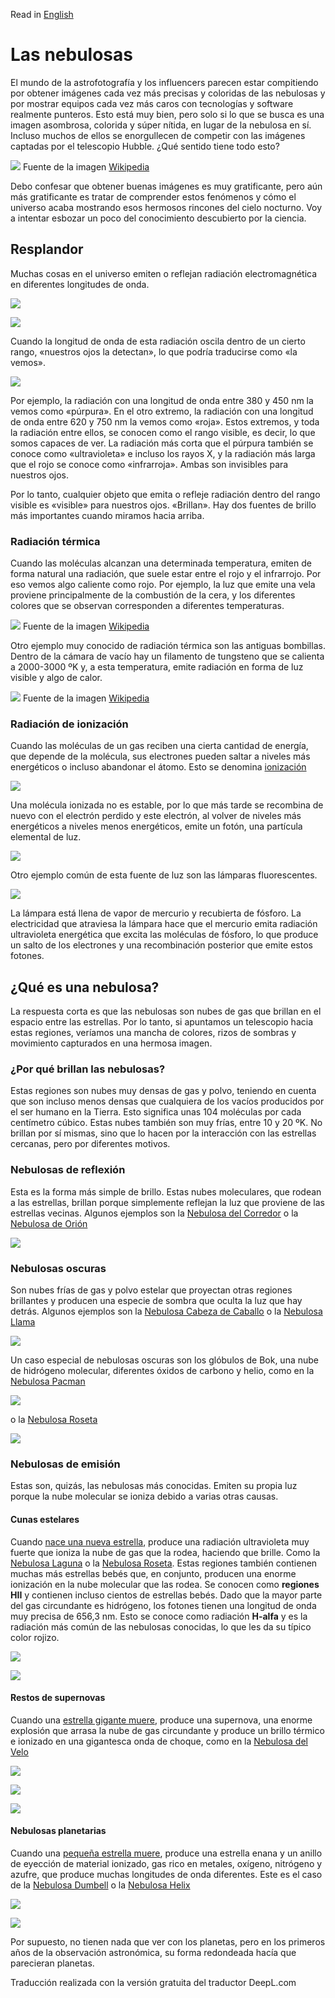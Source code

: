 Read in [English](./Nebulae.md)

# Las nebulosas

El mundo de la astrofotografía y los influencers parecen estar compitiendo por obtener imágenes cada vez más precisas y coloridas de las nebulosas y por mostrar equipos cada vez más caros con tecnologías y software realmente punteros. Esto está muy bien, pero solo si lo que se busca es una imagen asombrosa, colorida y súper nítida, en lugar de la nebulosa en sí. Incluso muchos de ellos se enorgullecen de competir con las imágenes captadas por el telescopio Hubble. ¿Qué sentido tiene todo esto? 

![](./Pics/PillarsOfCreation.jpg) Fuente de la imagen [Wikipedia](https://en.wikipedia.org/wiki/Pillars_of_Creation)
	
Debo confesar que obtener buenas imágenes es muy gratificante, pero aún más gratificante es tratar de comprender estos fenómenos y cómo el universo acaba mostrando esos hermosos rincones del cielo nocturno. Voy a intentar esbozar un poco del conocimiento descubierto por la ciencia.

## Resplandor

Muchas cosas en el universo emiten o reflejan radiación electromagnética en diferentes longitudes de onda.

![](./Pics/Radiation.jpg)


![](./Pics/EmitionReflection.jpg)


Cuando la longitud de onda de esta radiación oscila dentro de un cierto rango, «nuestros ojos la detectan», lo que podría traducirse como «la vemos». 

![](./Pics/SpectrumRadiation.jpg)


Por ejemplo, la radiación con una longitud de onda entre 380 y 450 nm la vemos como «púrpura». En el otro extremo, la radiación con una longitud de onda entre 620 y 750 nm la vemos como «roja». Estos extremos, y toda la radiación entre ellos, se conocen como el rango visible, es decir, lo que somos capaces de ver. La radiación más corta que el púrpura también se conoce como «ultravioleta» e incluso los rayos X, y la radiación más larga que el rojo se conoce como «infrarroja». Ambas son invisibles para nuestros ojos.

Por lo tanto, cualquier objeto que emita o refleje radiación dentro del rango visible es «visible» para nuestros ojos. «Brillan». Hay dos fuentes de brillo más importantes cuando miramos hacia arriba.

### Radiación térmica

Cuando las moléculas alcanzan una determinada temperatura, emiten de forma natural una radiación, que suele estar entre el rojo y el infrarrojo. Por eso vemos algo caliente como rojo. Por ejemplo, la luz que emite una vela proviene principalmente de la combustión de la cera, y los diferentes colores que se observan corresponden a diferentes temperaturas.

![](./Pics/Candle.jpg) Fuente de la imagen [Wikipedia](https://en.wikipedia.org/wiki/Candle)

Otro ejemplo muy conocido de radiación térmica son las antiguas bombillas. Dentro de la cámara de vacío hay un filamento de tungsteno que se calienta a 2000-3000 ºK y, a esta temperatura, emite radiación en forma de luz visible y algo de calor. 

![](./Pics/LightBulb.jpg) Fuente de la imagen [Wikipedia](https://en.wikipedia.org/wiki/Electric_light)

### Radiación de ionización

Cuando las moléculas de un gas reciben una cierta cantidad de energía, que depende de la molécula, sus electrones pueden saltar a niveles más energéticos o incluso abandonar el átomo. Esto se denomina [ionización](https://en.wikipedia.org/wiki/Ionization)

![](./Pics/ElectronExcited.jpg) 

Una molécula ionizada no es estable, por lo que más tarde se recombina de nuevo con el electrón perdido y este electrón, al volver de niveles más energéticos a niveles menos energéticos, emite un fotón, una partícula elemental de luz.

![](./Pics/Photon.jpg) 

Otro ejemplo común de esta fuente de luz son las lámparas fluorescentes. 

![](./Pics/FluorescentLamp.jpg) 

La lámpara está llena de vapor de mercurio y recubierta de fósforo. La electricidad que atraviesa la lámpara hace que el mercurio emita radiación ultravioleta energética que excita las moléculas de fósforo, lo que produce un salto de los electrones y una recombinación posterior que emite estos fotones.

## ¿Qué es una nebulosa?

La respuesta corta es que las nebulosas son nubes de gas que brillan en el espacio entre las estrellas. Por lo tanto, si apuntamos un telescopio hacia estas regiones, veríamos una mancha de colores, rizos de sombras y movimiento capturados en una hermosa imagen. 

### ¿Por qué brillan las nebulosas?

Estas regiones son nubes muy densas de gas y polvo, teniendo en cuenta que son incluso menos densas que cualquiera de los vacíos producidos por el ser humano en la Tierra. Esto significa unas 104 moléculas por cada centímetro cúbico. Estas nubes también son muy frías, entre 10 y 20 ºK. No brillan por sí mismas, sino que lo hacen por la interacción con las estrellas cercanas, pero por diferentes motivos.

### Nebulosas de reflexión

Esta es la forma más simple de brillo. Estas nubes moleculares, que rodean a las estrellas, brillan porque simplemente reflejan la luz que proviene de las estrellas vecinas. Algunos ejemplos son la [Nebulosa del Corredor](./Running_Man_Nebula.md) o la [Nebulosa de Orión](./Orion_Nebula.md)

![](../Imaging/HD/Running_Man_Nebula+00+co.jpg)

### Nebulosas oscuras

Son nubes frías de gas y polvo estelar que proyectan otras regiones brillantes y producen una especie de sombra que oculta la luz que hay detrás. Algunos ejemplos son la [Nebulosa Cabeza de Caballo](Horse_Head_Nebula.md)
 o la [Nebulosa Llama](./Flame_Nebula.md)
 
![](../Imaging/HD/Horse_Head_Nebula+00+co.jpg)

Un caso especial de nebulosas oscuras son los glóbulos de Bok, una nube de hidrógeno molecular, diferentes óxidos de carbono y helio, como en la [Nebulosa Pacman](./Pacman_Nebula.md)

![](./Pics/Bok1.jpg)

o la [Nebulosa Roseta](./Rosette_Nebula.md)

![](./Pics/Bok2.jpg)




### Nebulosas de emisión

Estas son, quizás, las nebulosas más conocidas. Emiten su propia luz porque la nube molecular se ioniza debido a varias otras causas.

#### Cunas estelares

Cuando [nace una nueva estrella](./The_Birth_of_Stars.md), produce una radiación ultravioleta muy fuerte que ioniza la nube de gas que la rodea, haciendo que brille. Como la [Nebulosa Laguna](./Lagoon_Nebula.md) o la [Nebulosa Roseta](./Rosette_Nebula.md). Estas regiones también contienen muchas más estrellas bebés que, en conjunto, producen una enorme ionización en la nube molecular que las rodea. Se conocen como **regiones HII** y contienen incluso cientos de estrellas bebés. Dado que la mayor parte del gas circundante es hidrógeno, los fotones tienen una longitud de onda muy precisa de 656,3 nm. Esto se conoce como radiación **H-alfa** y es la radiación más común de las nebulosas conocidas, lo que les da su típico color rojizo.

![](../Imaging/HD/Lagoon_Nebula+00+co.jpg)

![](../Imaging/HD/Rosette_Nebula+00+co.jpg)

#### Restos de supernovas

Cuando una [estrella gigante muere](./Stories/The_Death_of_Stars.md), produce una supernova, una enorme explosión que arrasa la nube de gas circundante y produce un brillo térmico e ionizado en una gigantesca onda de choque, como en la [Nebulosa del Velo](./Veil_Nebula.md)

![](../Imaging/HD/Veil_Nebula+01+co.jpg)

![](../Imaging/HD/Veil_Nebula+02+co.jpg)

![](../Imaging/HD/Jellyfish_Nebula+00+bg.jpg)


#### Nebulosas planetarias

Cuando una [pequeña estrella muere](./Stories/The_Death_of_Stars.md), produce una estrella enana y un anillo de eyección de material ionizado, gas rico en metales, oxígeno, nitrógeno y azufre, que produce muchas longitudes de onda diferentes. Este es el caso de la [Nebulosa Dumbell](./Dumbell_Nebula.md) o la [Nebulosa Helix](./Helix_Nebula.md)

![](../Imaging/HD/Dumbbell_Nebula+00+co.jpg)

![](../Imaging/HD/Helix_Nebula+00+co.jpg)

Por supuesto, no tienen nada que ver con los planetas, pero en los primeros años de la observación astronómica, su forma redondeada hacía que parecieran planetas.

Traducción realizada con la versión gratuita del traductor DeepL.com
